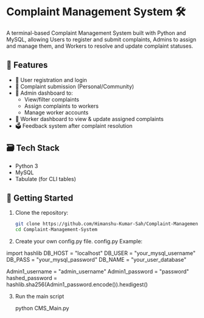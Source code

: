# Complaint Management System 🛠️

A terminal-based Complaint Management System built with Python and MySQL, allowing Users to register and submit complaints, Admins to assign and manage them, and Workers to resolve and update complaint statuses.

## 🔧 Features

- 👥 User registration and login
- 📝 Complaint submission (Personal/Community)
- 👮 Admin dashboard to:
  - View/filter complaints
  - Assign complaints to workers
  - Manage worker accounts
- 👷 Worker dashboard to view & update assigned complaints
- 🗳️ Feedback system after complaint resolution

## 🗃️ Tech Stack

- Python 3
- MySQL
- Tabulate (for CLI tables)

## 🚀 Getting Started

1. Clone the repository:
   ```bash
   git clone https://github.com/Himanshu-Kumar-Sah/Complaint-Management-System.git
   cd Complaint-Management-System

2. Create your own config.py file.
config.py Example:

import hashlib
DB_HOST = "localhost"
DB_USER = "your_mysql_username"
DB_PASS = "your_mysql_password"
DB_NAME = "your_user_database"


Admin1_username = "admin_username"
Admin1_password = "password"
hashed_password = hashlib.sha256(Admin1_password.encode()).hexdigest()

3. Run the main script

   python CMS_Main.py
